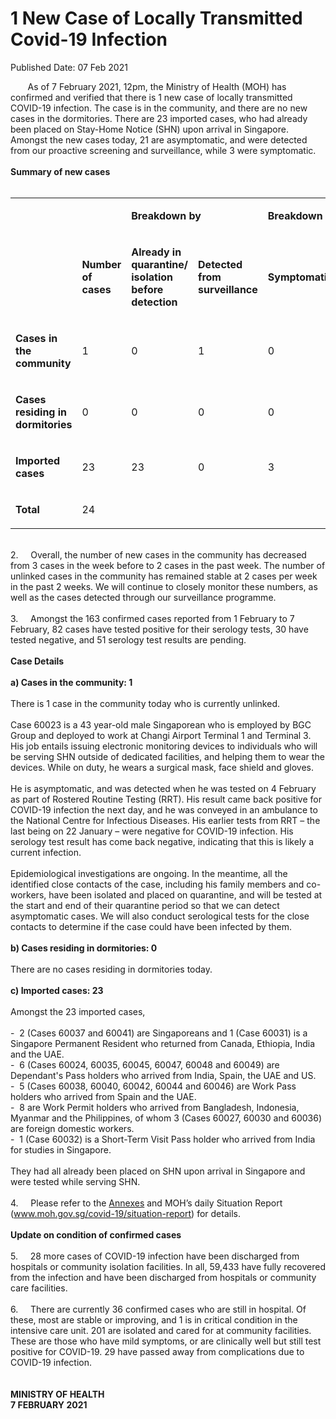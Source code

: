 <html>
    <meta http-equiv="Content-Type" content="text/html; charset=utf-8"/>
    <meta charset="utf-8"/>
    <title>1 New Case of Locally Transmitted Covid-19 Infection</title>
    <body><h1>1 New Case of Locally Transmitted Covid-19 Infection</h1>
    <p>Published Date: 07 Feb 2021</p> &nbsp; &nbsp; &nbsp; &nbsp;As of 7 February 2021, 12pm, the Ministry of Health (MOH) has confirmed and verified that there is 1 new case of locally transmitted COVID-19 infection. The case is in the community, and there are no new cases in the dormitories. There are 23 imported cases, who had already been placed on Stay-Home Notice (SHN) upon arrival in Singapore. Amongst the new cases today, 21 are asymptomatic, and were detected from our proactive screening and surveillance, while 3 were symptomatic.&nbsp;&nbsp;<br><br><strong>Summary of new cases</strong><div><br><div dir="ltr" align="left"><table><colgroup><col width="129"><col width="60"><col width="16"><col width="96"><col width="96"><col width="16"><col width="96"><col width="96"></colgroup><tbody><tr><td><em><strong><br></strong></em></td><td><strong><br></strong></td><td colspan="2"><p dir="ltr"><strong>Breakdown by</strong></p></td><td colspan="2"><p dir="ltr"><strong>Breakdown by</strong></p></td></tr><tr><td><strong><br></strong></td><td><p dir="ltr"><strong>Number of cases</strong></p></td><td><p dir="ltr"><strong>Already in quarantine/ isolation before detection</strong></p></td><td><p dir="ltr"><strong>Detected from surveillance</strong></p></td><td><p dir="ltr"><strong>Symptomatic</strong></p></td><td><p dir="ltr"><strong>Asymptomatic</strong></p></td></tr><tr><td><p dir="ltr"><strong>Cases in the community</strong></p></td><td><p dir="ltr">1</p></td><td><p dir="ltr">0</p></td><td><p dir="ltr">1</p></td><td><p dir="ltr">0</p></td><td><p dir="ltr">1</p></td></tr><tr><td><p dir="ltr"><strong>Cases residing in dormitories</strong></p></td><td><p dir="ltr">0</p></td><td><p dir="ltr">0</p></td><td><p dir="ltr">0</p></td><td><p dir="ltr">0</p></td><td><p dir="ltr">0</p></td></tr><tr><td><p dir="ltr"><strong>Imported cases</strong></p></td><td><p dir="ltr">23</p></td><td><p dir="ltr">23</p></td><td><p dir="ltr">0</p></td><td><p dir="ltr">3</p></td><td><p dir="ltr">20</p></td></tr><tr><td><p dir="ltr"><strong>Total</strong></p></td><td><p dir="ltr">24</p></td><td><br></td><td><br></td><td><br></td><td><br></td></tr></tbody></table></div><br>2.&nbsp; &nbsp; &nbsp;Overall, the number of new cases in the community has decreased from 3 cases in the week before to 2 cases in the past week. The number of unlinked cases in the community has remained stable at 2 cases per week in the past 2 weeks. We will continue to closely monitor these numbers, as well as the cases detected through our surveillance programme.<br><br>3.&nbsp; &nbsp; &nbsp;Amongst the 163 confirmed cases reported from 1 February to 7 February, 82 cases have tested positive for their serology tests, 30 have tested negative, and 51 serology test results are pending.<br><br><strong>Case Details<br></strong><div><br><strong>a) Cases in the community: 1</strong><br><br>There is 1 case in the community today who is currently unlinked.&nbsp;<br><br>Case 60023 is a 43 year-old male Singaporean who is employed by BGC Group and deployed to work at Changi Airport Terminal 1 and Terminal 3. His job entails issuing electronic monitoring devices to individuals who will be serving SHN outside of dedicated facilities, and helping them to wear the devices. While on duty, he wears a surgical mask, face shield and gloves.<br><br>He is asymptomatic, and was detected when he was tested on 4 February as part of Rostered Routine Testing (RRT). His result came back positive for COVID-19 infection the next day, and he was conveyed in an ambulance to the National Centre for Infectious Diseases. His earlier tests from RRT – the last being on 22 January – were negative for COVID-19 infection. His serology test result has come back negative, indicating that this is likely a current infection.&nbsp;<br><br>Epidemiological investigations are ongoing. In the meantime, all the identified close contacts of the case, including his family members and co-workers, have been isolated and placed on quarantine, and will be tested at the start and end of their quarantine period so that we can detect asymptomatic cases. We will also conduct serological tests for the close contacts to determine if the case could have been infected by them.&nbsp;<br><br><strong>b) Cases residing in dormitories: 0</strong><br><br>There are no cases residing in dormitories today.&nbsp;<br><br><strong>c) Imported cases: 23</strong><br><br>Amongst the 23 imported cases,&nbsp;<br><br>-&nbsp; 2 (Cases 60037 and 60041) are Singaporeans and 1 (Case 60031) is a Singapore Permanent Resident who returned from Canada, Ethiopia, India and the UAE.<br>-&nbsp; 6 (Cases 60024, 60035, 60045, 60047, 60048 and 60049) are Dependant's Pass holders who arrived from India, Spain, the UAE and US.<br>-&nbsp; 5 (Cases 60038, 60040, 60042, 60044 and 60046) are Work Pass holders who arrived from Spain and the UAE.<br>-&nbsp; 8 are Work Permit holders who arrived from Bangladesh, Indonesia, Myanmar and the Philippines, of whom 3 (Cases 60027, 60030 and 60036) are foreign domestic workers.<br>-&nbsp; 1 (Case 60032) is a Short-Term Visit Pass holder who arrived from India for studies in Singapore.&nbsp;<br><br>They had all already been placed on SHN upon arrival in Singapore and were tested while serving SHN.&nbsp;<br><br>4.&nbsp; &nbsp; &nbsp;Please refer to the <a href="/docs/librariesprovider5/default-document-library/annexes31b3fdfb351541a0919223c6fda67659.pdf?sfvrsn=151cc2f_0" title="Annexes">Annexes</a>&nbsp;and MOH’s daily Situation Report (<a href="https://www.moh.gov.sg/covid-19/situation-report" title="" class="" target="">www.moh.gov.sg/covid-19/situation-report</a>) for details.&nbsp;<br><strong><br>Update on condition of confirmed cases</strong><br><br>5.&nbsp; &nbsp; &nbsp;28 more cases of COVID-19 infection have been discharged from hospitals or community isolation facilities. In all, 59,433 have fully recovered from the infection and have been discharged from hospitals or community care facilities.&nbsp;<br><br>6.&nbsp; &nbsp; &nbsp;There are currently 36 confirmed cases who are still in hospital. Of these, most are stable or improving, and 1 is in critical condition in the intensive care unit. 201 are isolated and cared for at community facilities. These are those who have mild symptoms, or are clinically well but still test positive for COVID-19. 29 have passed away from complications due to COVID-19 infection.&nbsp;<br><br><br><strong>MINISTRY OF HEALTH<br>7 FEBRUARY 2021</strong><br>&nbsp;<br><div><br></div></div><br></div></body>
</html>